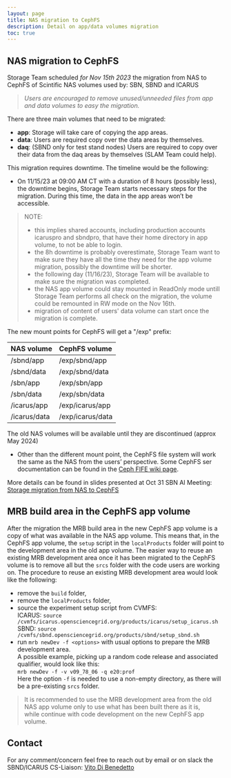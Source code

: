 ```yaml
---
layout: page
title: NAS migration to CephFS
description: Detail on app/data volumes migration
toc: true
---
```


NAS migration to CephFS
------------------------------------------------------------------------------------------------

Storage Team scheduled *for Nov 15th 2023* the migration from NAS to CephFS of Scintific NAS volumes used by:
SBN, SBND and ICARUS

> *Users are encouraged to remove unused/unneeded files from app and data volumes to easy the migration.*

There are three main volumes that need to be migrated:
- **app**: Storage will take care of copying the app areas.
- **data**: Users are required copy over the data areas by themselves.
- **daq**: (SBND only for test stand nodes) Users are required to copy over their data from the daq areas by themselves (SLAM Team could help).

This migration requires downtime. The timeline would be the following:
- On 11/15/23 at 09:00 AM CT with a duration of 8 hours (possibly less), the downtime begins, Storage Team starts necessary steps for the migration.
During this time, the data in the app areas won’t be accessible.

> NOTE:
>  - this implies shared accounts, including production accounts icaruspro and sbndpro, that have their home directory in app volume, to not be able to login.
>  - the 8h downtime is probably overestimate, Storage Team want to make sure they have all the time they need for the app volume migration, possibly the downtime will be shorter.
>  - the following day (11/16/23), Storage Team will be available to make sure the migration was completed.
>  - the NAS app volume could stay mounted in ReadOnly mode untill Storage Team performs all check on the migration, the volume could be remounted in RW mode on the Nov 16th. 
>  - migration of content of users' data volume can start once the migration is complete.

The new mount points for CephFS will get a "/exp" prefix:

NAS volume   | CephFS volume
:------------| :-----------------
/sbnd/app    |  /exp/sbnd/app
/sbnd/data   |  /exp/sbnd/data
/sbn/app     |  /exp/sbn/app
/sbn/data    |  /exp/sbn/data
/icarus/app  |  /exp/icarus/app
/icarus/data |  /exp/icarus/data

The old NAS volumes will be available until they are discontinued (approx May 2024)
- Other than the different mount point, the CephFS file system will work the same as the NAS from the users’ perspective. Some CephFS ser documentation can be found in the [Ceph FIFE wiki page](https://fifewiki.fnal.gov/wiki/Ceph).

More details can be found in slides presented at Oct 31 SBN AI Meeting:
[Storage migration from NAS to CephFS](https://sbn-docdb.fnal.gov/cgi-bin/sso/ShowDocument?docid=33502)


MRB build area in the CephFS app volume
------------------------------------------------------------------------------------------------

After the migration the MRB build area in the new CephFS app volume is a copy of what was available in the NAS app volume.
This means that, in the CephFS app volume, the `setup` script in the `localProducts` folder will point to the development area in the old app volume.
The easier way to reuse an existing MRB development area once it has been migrated to the CephFS volume is to remove all but the `srcs` folder with the code users are working on.
The procedure to reuse an existing MRB development area would look like the following:
- remove the `build` folder,
- remove the `localProducts` folder,
- source the experiment setup script from CVMFS:  
  ICARUS: `source /cvmfs/icarus.opensciencegrid.org/products/icarus/setup_icarus.sh`  
  SBND: `source /cvmfs/sbnd.opensciencegrid.org/products/sbnd/setup_sbnd.sh`
- run `mrb newDev -f <options>` with usual options to prepare the MRB development area.  
A possible example, picking up a random code release and associated qualifier, would look like this:  
`mrb newDev -f -v v09_78_06 -q e20:prof`  
Here the option `-f` is needed to use a non-empty directory, as there will be a pre-existing `srcs` folder.

> It is recommended to use the MRB development area from the old NAS app volume only to use what has been built there as it is,  
while continue with code development on the new CephFS app volume.


Contact
------------------------------------------------------------------------------------------------

For any comment/concern feel free to reach out by email or on slack the SBND/ICARUS CS-Liaison: [Vito Di Benedetto](mailto:vito@fnal.gov)


